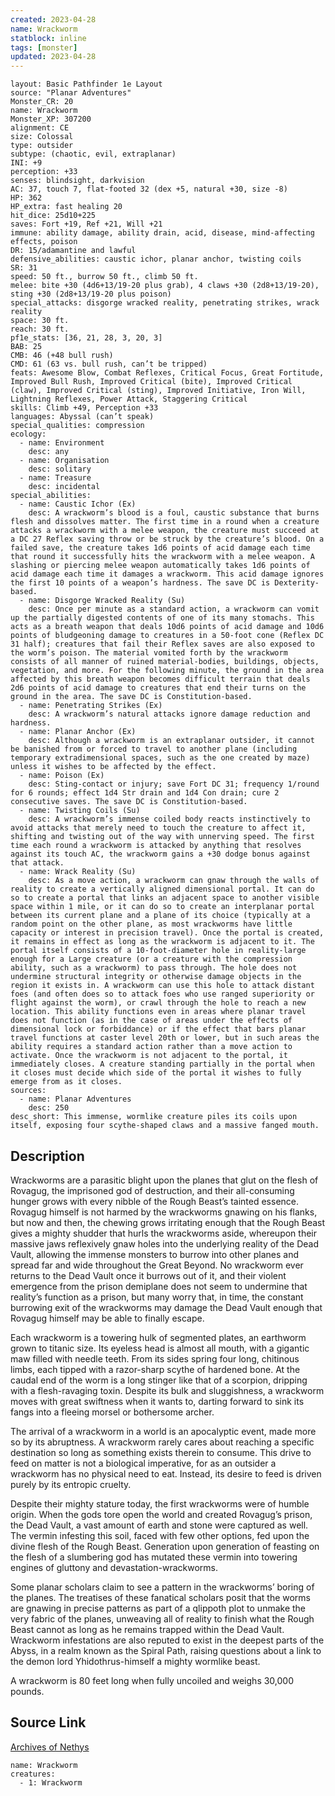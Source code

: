 ```yaml
---
created: 2023-04-28
name: Wrackworm
statblock: inline
tags: [monster]
updated: 2023-04-28
---
```

```statblock
layout: Basic Pathfinder 1e Layout
source: "Planar Adventures"
Monster_CR: 20
name: Wrackworm
Monster_XP: 307200
alignment: CE
size: Colossal
type: outsider
subtype: (chaotic, evil, extraplanar)
INI: +9
perception: +33
senses: blindsight, darkvision
AC: 37, touch 7, flat-footed 32 (dex +5, natural +30, size -8)
HP: 362
HP_extra: fast healing 20
hit_dice: 25d10+225
saves: Fort +19, Ref +21, Will +21
immune: ability damage, ability drain, acid, disease, mind-affecting effects, poison
DR: 15/adamantine and lawful
defensive_abilities: caustic ichor, planar anchor, twisting coils
SR: 31
speed: 50 ft., burrow 50 ft., climb 50 ft.
melee: bite +30 (4d6+13/19-20 plus grab), 4 claws +30 (2d8+13/19-20), sting +30 (2d8+13/19-20 plus poison)
special_attacks: disgorge wracked reality, penetrating strikes, wrack reality
space: 30 ft.
reach: 30 ft.
pf1e_stats: [36, 21, 28, 3, 20, 3]
BAB: 25
CMB: 46 (+48 bull rush)
CMD: 61 (63 vs. bull rush, can’t be tripped)
feats: Awesome Blow, Combat Reflexes, Critical Focus, Great Fortitude, Improved Bull Rush, Improved Critical (bite), Improved Critical (claw), Improved Critical (sting), Improved Initiative, Iron Will, Lightning Reflexes, Power Attack, Staggering Critical
skills: Climb +49, Perception +33
languages: Abyssal (can’t speak)
special_qualities: compression
ecology:
  - name: Environment
    desc: any
  - name: Organisation
    desc: solitary
  - name: Treasure
    desc: incidental
special_abilities:
  - name: Caustic Ichor (Ex)
    desc: A wrackworm’s blood is a foul, caustic substance that burns flesh and dissolves matter. The first time in a round when a creature attacks a wrackworm with a melee weapon, the creature must succeed at a DC 27 Reflex saving throw or be struck by the creature’s blood. On a failed save, the creature takes 1d6 points of acid damage each time that round it successfully hits the wrackworm with a melee weapon. A slashing or piercing melee weapon automatically takes 1d6 points of acid damage each time it damages a wrackworm. This acid damage ignores the first 10 points of a weapon’s hardness. The save DC is Dexterity-based.
  - name: Disgorge Wracked Reality (Su)
    desc: Once per minute as a standard action, a wrackworm can vomit up the partially digested contents of one of its many stomachs. This acts as a breath weapon that deals 10d6 points of acid damage and 10d6 points of bludgeoning damage to creatures in a 50-foot cone (Reflex DC 31 half); creatures that fail their Reflex saves are also exposed to the worm’s poison. The material vomited forth by the wrackworm consists of all manner of ruined material-bodies, buildings, objects, vegetation, and more. For the following minute, the ground in the area affected by this breath weapon becomes difficult terrain that deals 2d6 points of acid damage to creatures that end their turns on the ground in the area. The save DC is Constitution-based.
  - name: Penetrating Strikes (Ex)
    desc: A wrackworm’s natural attacks ignore damage reduction and hardness.
  - name: Planar Anchor (Ex)
    desc: Although a wrackworm is an extraplanar outsider, it cannot be banished from or forced to travel to another plane (including temporary extradimensional spaces, such as the one created by maze) unless it wishes to be affected by the effect.
  - name: Poison (Ex)
    desc: Sting-contact or injury; save Fort DC 31; frequency 1/round for 6 rounds; effect 1d4 Str drain and 1d4 Con drain; cure 2 consecutive saves. The save DC is Constitution-based.
  - name: Twisting Coils (Su)
    desc: A wrackworm’s immense coiled body reacts instinctively to avoid attacks that merely need to touch the creature to affect it, shifting and twisting out of the way with unnerving speed. The first time each round a wrackworm is attacked by anything that resolves against its touch AC, the wrackworm gains a +30 dodge bonus against that attack.
  - name: Wrack Reality (Su)
    desc: As a move action, a wrackworm can gnaw through the walls of reality to create a vertically aligned dimensional portal. It can do so to create a portal that links an adjacent space to another visible space within 1 mile, or it can do so to create an interplanar portal between its current plane and a plane of its choice (typically at a random point on the other plane, as most wrackworms have little capacity or interest in precision travel). Once the portal is created, it remains in effect as long as the wrackworm is adjacent to it. The portal itself consists of a 10-foot-diameter hole in reality-large enough for a Large creature (or a creature with the compression ability, such as a wrackworm) to pass through. The hole does not undermine structural integrity or otherwise damage objects in the region it exists in. A wrackworm can use this hole to attack distant foes (and often does so to attack foes who use ranged superiority or flight against the worm), or crawl through the hole to reach a new location. This ability functions even in areas where planar travel does not function (as in the case of areas under the effects of dimensional lock or forbiddance) or if the effect that bars planar travel functions at caster level 20th or lower, but in such areas the ability requires a standard action rather than a move action to activate. Once the wrackworm is not adjacent to the portal, it immediately closes. A creature standing partially in the portal when it closes must decide which side of the portal it wishes to fully emerge from as it closes.
sources:
  - name: Planar Adventures
    desc: 250
desc_short: This immense, wormlike creature piles its coils upon itself, exposing four scythe-shaped claws and a massive fanged mouth.
```
## Description
Wrackworms are a parasitic blight upon the planes that glut on the flesh of Rovagug, the imprisoned god of destruction, and their all-consuming hunger grows with every nibble of the Rough Beast’s tainted essence. Rovagug himself is not harmed by the wrackworms gnawing on his flanks, but now and then, the chewing grows irritating enough that the Rough Beast gives a mighty shudder that hurls the wrackworms aside, whereupon their massive jaws reflexively gnaw holes into the underlying reality of the Dead Vault, allowing the immense monsters to burrow into other planes and spread far and wide throughout the Great Beyond. No wrackworm ever returns to the Dead Vault once it burrows out of it, and their violent emergence from the prison demiplane does not seem to undermine that reality’s function as a prison, but many worry that, in time, the constant burrowing exit of the wrackworms may damage the Dead Vault enough that Rovagug himself may be able to finally escape.

 Each wrackworm is a towering hulk of segmented plates, an earthworm grown to titanic size. Its eyeless head is almost all mouth, with a gigantic maw filled with needle teeth. From its sides spring four long, chitinous limbs, each tipped with a razor-sharp scythe of hardened bone. At the caudal end of the worm is a long stinger like that of a scorpion, dripping with a flesh-ravaging toxin. Despite its bulk and sluggishness, a wrackworm moves with great swiftness when it wants to, darting forward to sink its fangs into a fleeing morsel or bothersome archer.

 The arrival of a wrackworm in a world is an apocalyptic event, made more so by its abruptness. A wrackworm rarely cares about reaching a specific destination so long as something exists therein to consume. This drive to feed on matter is not a biological imperative, for as an outsider a wrackworm has no physical need to eat. Instead, its desire to feed is driven purely by its entropic cruelty.

 Despite their mighty stature today, the first wrackworms were of humble origin. When the gods tore open the world and created Rovagug’s prison, the Dead Vault, a vast amount of earth and stone were captured as well. The vermin infesting this soil, faced with few other options, fed upon the divine flesh of the Rough Beast. Generation upon generation of feasting on the flesh of a slumbering god has mutated these vermin into towering engines of gluttony and devastation-wrackworms.

 Some planar scholars claim to see a pattern in the wrackworms’ boring of the planes. The treatises of these fanatical scholars posit that the worms are gnawing in precise patterns as part of a qlippoth plot to unmake the very fabric of the planes, unweaving all of reality to finish what the Rough Beast cannot as long as he remains trapped within the Dead Vault. Wrackworm infestations are also reputed to exist in the deepest parts of the Abyss, in a realm known as the Spiral Path, raising questions about a link to the demon lord Yhidothrus-himself a mighty wormlike beast.

 A wrackworm is 80 feet long when fully uncoiled and weighs 30,000 pounds.
## Source Link
[Archives of Nethys](https://aonprd.com/MonsterDisplay.aspx?ItemName=Wrackworm)
```encounter-table
name: Wrackworm
creatures:
  - 1: Wrackworm
```
